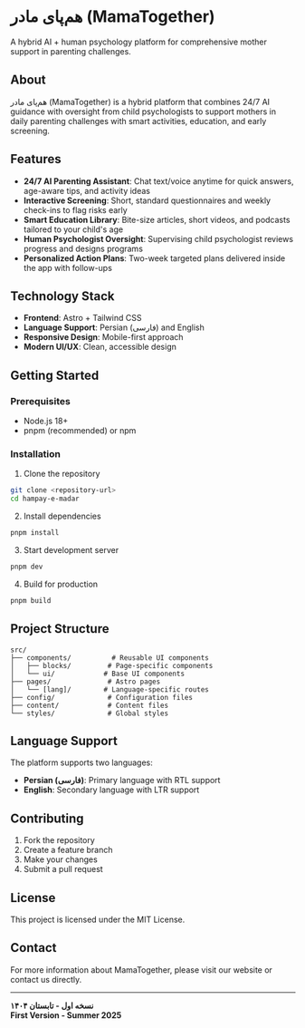 # هم‌پای مادر (MamaTogether)

A hybrid AI + human psychology platform for comprehensive mother support in parenting challenges.

## About

هم‌پای مادر (MamaTogether) is a hybrid platform that combines 24/7 AI guidance with oversight from child psychologists to support mothers in daily parenting challenges with smart activities, education, and early screening.

## Features

- **24/7 AI Parenting Assistant**: Chat text/voice anytime for quick answers, age-aware tips, and activity ideas
- **Interactive Screening**: Short, standard questionnaires and weekly check-ins to flag risks early
- **Smart Education Library**: Bite-size articles, short videos, and podcasts tailored to your child's age
- **Human Psychologist Oversight**: Supervising child psychologist reviews progress and designs programs
- **Personalized Action Plans**: Two-week targeted plans delivered inside the app with follow-ups

## Technology Stack

- **Frontend**: Astro + Tailwind CSS
- **Language Support**: Persian (فارسی) and English
- **Responsive Design**: Mobile-first approach
- **Modern UI/UX**: Clean, accessible design

## Getting Started

### Prerequisites

- Node.js 18+ 
- pnpm (recommended) or npm

### Installation

1. Clone the repository
```bash
git clone <repository-url>
cd hampay-e-madar
```

2. Install dependencies
```bash
pnpm install
```

3. Start development server
```bash
pnpm dev
```

4. Build for production
```bash
pnpm build
```

## Project Structure

```
src/
├── components/          # Reusable UI components
│   ├── blocks/         # Page-specific components
│   └── ui/            # Base UI components
├── pages/              # Astro pages
│   └── [lang]/        # Language-specific routes
├── config/             # Configuration files
├── content/            # Content files
└── styles/             # Global styles
```

## Language Support

The platform supports two languages:
- **Persian (فارسی)**: Primary language with RTL support
- **English**: Secondary language with LTR support

## Contributing

1. Fork the repository
2. Create a feature branch
3. Make your changes
4. Submit a pull request

## License

This project is licensed under the MIT License.

## Contact

For more information about MamaTogether, please visit our website or contact us directly.

---

**نسخه اول - تابستان ۱۴۰۴**  
**First Version - Summer 2025**

